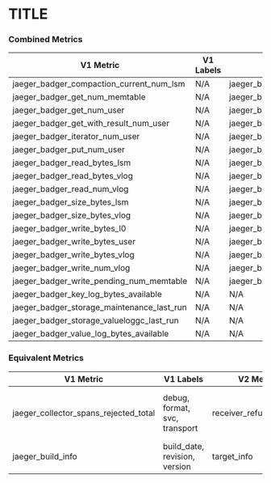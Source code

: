 # TITLE
### Combined Metrics

| V1 Metric | V1 Labels | V2 Metric | V2 Labels |
|-----------|---------------|-----------|---------------|
| jaeger_badger_compaction_current_num_lsm | N/A | jaeger_badger_compaction_current_num_lsm | N/A |
| jaeger_badger_get_num_memtable | N/A | jaeger_badger_get_num_memtable | N/A |
| jaeger_badger_get_num_user | N/A | jaeger_badger_get_num_user | N/A |
| jaeger_badger_get_with_result_num_user | N/A | jaeger_badger_get_with_result_num_user | N/A |
| jaeger_badger_iterator_num_user | N/A | jaeger_badger_iterator_num_user | N/A |
| jaeger_badger_put_num_user | N/A | jaeger_badger_put_num_user | N/A |
| jaeger_badger_read_bytes_lsm | N/A | jaeger_badger_read_bytes_lsm | N/A |
| jaeger_badger_read_bytes_vlog | N/A | jaeger_badger_read_bytes_vlog | N/A |
| jaeger_badger_read_num_vlog | N/A | jaeger_badger_read_num_vlog | N/A |
| jaeger_badger_size_bytes_lsm | N/A | jaeger_badger_size_bytes_lsm | N/A |
| jaeger_badger_size_bytes_vlog | N/A | jaeger_badger_size_bytes_vlog | N/A |
| jaeger_badger_write_bytes_l0 | N/A | jaeger_badger_write_bytes_l0 | N/A |
| jaeger_badger_write_bytes_user | N/A | jaeger_badger_write_bytes_user | N/A |
| jaeger_badger_write_bytes_vlog | N/A | jaeger_badger_write_bytes_vlog | N/A |
| jaeger_badger_write_num_vlog | N/A | jaeger_badger_write_num_vlog | N/A |
| jaeger_badger_write_pending_num_memtable | N/A | jaeger_badger_write_pending_num_memtable | N/A |
| jaeger_badger_key_log_bytes_available | N/A | N/A | N/A |
| jaeger_badger_storage_maintenance_last_run | N/A | N/A | N/A |
| jaeger_badger_storage_valueloggc_last_run | N/A | N/A | N/A |
| jaeger_badger_value_log_bytes_available | N/A | N/A | N/A |
### Equivalent Metrics

| V1 Metric | V1 Labels | V2 Metric | V2 Labels |
|-----------|---------------|-----------|---------------|
| jaeger_collector_spans_rejected_total | debug, format, svc, transport | receiver_refused_spans | receiver, service_instance_id, service_name, service_version, transport |
| jaeger_build_info | build_date, revision,  version | target_info | service_instance_id, service_name, service_version |
